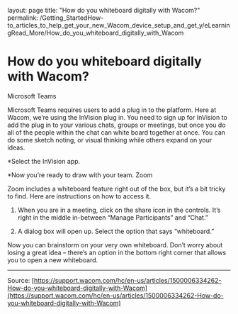 layout: page
title: "How do you whiteboard digitally with Wacom?"
permalink: /Getting_StartedHow-to_articles_to_help_get_your_new_Wacom_device_setup_and_get_y/eLearningRead_More/How_do_you_whiteboard_digitally_with_Wacom

# How do you whiteboard digitally with Wacom?

Microsoft Teams


Microsoft Teams requires users to add a plug in to the platform. Here at Wacom, we’re using the InVision plug in. You need to sign up for InVision to add the plug in to your various chats, groups or meetings, but once you do all of the people within the chat can white board together at once. You can do some sketch noting, or visual thinking while others expand on your ideas.



*Select the InVision app.



*Now you’re ready to draw with your team.
Zoom


Zoom includes a whiteboard feature right out of the box, but it’s a bit tricky to find. Here are instructions on how to access it.


1. When you are in a meeting, click on the share icon in the controls. It’s right in the middle in-between “Manage Participants” and “Chat.”



2. A dialog box will open up. Select the option that says “whiteboard.”



Now you can brainstorm on your very own whiteboard. Don’t worry about losing a great idea – there’s an option in the bottom right corner that allows you to open a new whiteboard.

---
Source: [https://support.wacom.com/hc/en-us/articles/1500006334262-How-do-you-whiteboard-digitally-with-Wacom](https://support.wacom.com/hc/en-us/articles/1500006334262-How-do-you-whiteboard-digitally-with-Wacom)

